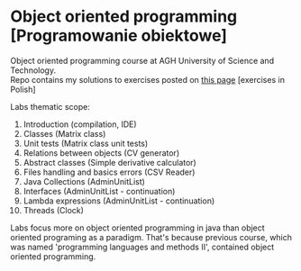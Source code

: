 # Object oriented programming [Programowanie obiektowe]

Object oriented programming course at AGH University of Science and Technology.  
Repo contains my solutions to exercises posted on 
[this page](http://home.agh.edu.pl/~pszwed/wiki/doku.php?id=programowanie_obiektowe) 
[exercises in Polish]  

Labs thematic scope:
1. Introduction (compilation, IDE)
2. Classes (Matrix class)
3. Unit tests (Matrix class unit tests)
4. Relations between objects (CV generator)
5. Abstract classes (Simple derivative calculator)
6. Files handling and basics errors (CSV Reader)  
7. Java Collections (AdminUnitList)
8. Interfaces (AdminUnitList - continuation)
9. Lambda expressions (AdminUnitList - continuation)
10. Threads (Clock)

Labs focus more on object oriented programming in java than object oriented programing as a paradigm. 
That's because previous course, which was named 'programming languages and methods II', contained object oriented programming.
